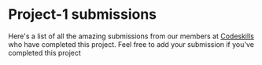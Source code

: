 # Project-1 submissions

Here's a list of all the amazing submissions from our members at [Codeskills](https://codeskills.dev) who have completed this project. Feel free to add your submission if you've completed this project

<!-- FORMAT -->
<!--
- [your-username](https://github.com/your-username) - [project-name](https://github.com/your-username/your-repo-name/tree/your-project-branch)
 -->
<!-- CONTRIBUTORS -->
